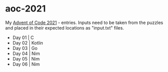 # aoc-2021
My [Advent of Code 2021](https://adventofcode.com/2021) - entries. Inputs need to be taken from the puzzles and placed in their expected locations as "input.txt" files.

- Day 01 | C
- Day 02 | Kotlin
- Day 03 | Go
- Day 04 | Nim
- Day 05 | Nim
- Day 06 | Nim

